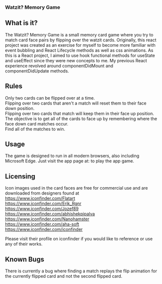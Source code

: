 ### Watzit? Memory Game


## What is it?
The Watzit? Memory Game is a small memory card game where you try to match card face pairs by flipping over the watzit cards. 
Originally, this react project was created as an exercise for myself to become more familiar with event bubbling and React Lifecycle methods as well as css animations.
As this is a React project, I aimed to use hook functional methods for useState and useEffect since they were new concepts to me. My previous React experience revolved around
componentDidMount and componentDidUpdate methods.

## Rules
Only two cards can be flipped over at a time.    
Flipping over two cards that aren't a match will reset them to their face down position.   
Flipping over two cards that match will keep them in their face up position.   
The objective is to get all of the cards to face up by remembering where the face down card matches occur.    
Find all of the matches to win.  

## Usage
The game is designed to run in all modern browsers, also including Microsoft Edge. Just visit the app page at: 
to play the app game.

## Licensing
Icon images used in the card faces are free for commercial use and are downloaded from designers found at  
https://www.iconfinder.com/Flatart  
https://www.iconfinder.com/Erik_Rgnr  
https://www.iconfinder.com/Jozef89  
https://www.iconfinder.com/abhishekpipalva  
https://www.iconfinder.com/Nanohamster  
https://www.iconfinder.com/aha-soft  
https://www.iconfinder.com/iconfinder  
  
Please visit their profile on iconfinder if you would like to reference or use any of their works.

## Known Bugs
There is currently a bug where finding a match replays the flip animation for the currently flipped card and not the second flipped card.